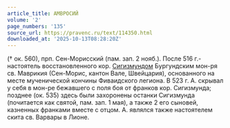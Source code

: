 ```yaml
---
article_title: АМВРОСИЙ
volume: '2'
page_numbers: '135'
source_url: https://pravenc.ru/text/114350.html
downloaded_at: '2025-10-13T08:28:20Z'
---
```


(† ок. 560), прп. Сен-Морисский (пам. зап. 2 нояб.). После 516 г.- настоятель восстановленного кор. [Сигизмундом](https://pravenc.ru/text/Сигизмунд.html) Бургундским мон-ря св. Маврикия (Сен-Морис, кантон Вале, Швейцария), основанного на месте мученической кончины Фиваидского легиона. В 523 г. А. скрывал у себя в мон-ре бежавшего с поля боя от франков кор. Сигизмунда; позднее (ок. 535) здесь были захоронены останки Сигизмунда (почитается как святой, пам. зап. 1 мая), а также 2 его сыновей, казненных франками вместе с отцом. А. являлся также настоятелем скита св. Варвары в Лионе.
